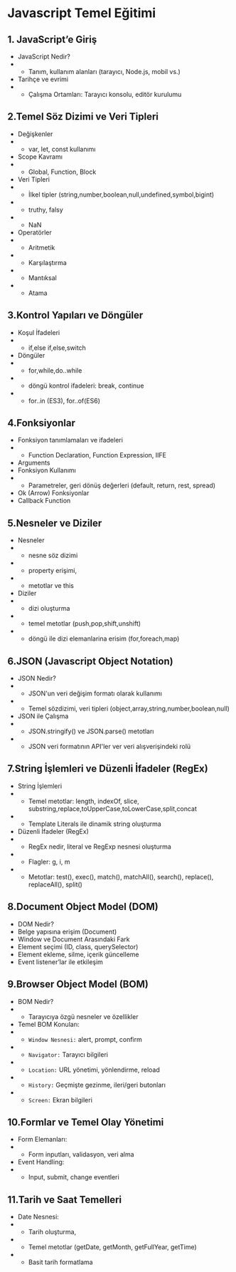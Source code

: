 # Javascript Temel Eğitimi

## 1. JavaScript’e Giriş
* JavaScript Nedir?
* * Tanım, kullanım alanları (tarayıcı, Node.js, mobil vs.)
* Tarihçe ve evrimi
* * Çalışma Ortamları: Tarayıcı konsolu, editör kurulumu

## 2.Temel Söz Dizimi ve Veri Tipleri
* Değişkenler
* * var, let, const kullanımı
* Scope Kavramı
* * Global, Function, Block
* Veri Tipleri
* * İlkel tipler (string,number,boolean,null,undefined,symbol,bigint)
* * truthy, falsy
* * NaN
* Operatörler
* * Aritmetik
* * Karşılaştırma
* * Mantıksal
* * Atama 

## 3.Kontrol Yapıları ve Döngüler
* Koşul İfadeleri
* * if,else if,else,switch
* Döngüler
* * for,while,do..while
* * döngü kontrol ifadeleri: break, continue
* * for..in (ES3), for..of(ES6)

## 4.Fonksiyonlar
* Fonksiyon tanımlamaları ve ifadeleri
* * Function Declaration, Function Expression, IIFE
* Arguments
* Fonksiyon Kullanımı
* * Parametreler, geri dönüş değerleri (default, return, rest, spread)
* Ok (Arrow) Fonksiyonlar
* Callback Function

## 5.Nesneler ve Diziler
* Nesneler
* * nesne söz dizimi
* * property erişimi,
* * metotlar ve this
* Diziler
* * dizi oluşturma
* * temel metotlar (push,pop,shift,unshift)
* * döngü ile dizi elemanlarina erisim (for,foreach,map)

## 6.JSON (Javascript Object Notation)
* JSON Nedir?
* * JSON'un veri değişim formatı olarak kullanımı
* * Temel sözdizimi, veri tipleri (object,array,string,number,boolean,null)
* JSON ile Çalışma
* * JSON.stringify() ve JSON.parse() metotları
* * JSON veri formatının API'ler ver veri alışverişindeki rolü

## 7.String İşlemleri ve Düzenli İfadeler (RegEx)
* String İşlemleri
* * Temel metotlar: length, indexOf, slice, substring,replace,toUpperCase,toLowerCase,split,concat
* * Template Literals ile dinamik string oluşturma
* Düzenli İfadeler (RegEx)
* * RegEx nedir, literal ve RegExp nesnesi oluşturma
* * Flagler: g, i, m
* * Metotlar: test(), exec(), match(), matchAll(), search(), replace(), replaceAll(), split()

## 8.Document Object Model (DOM)
* DOM Nedir?
* Belge yapısına erişim (Document)
* Window ve Document Arasındaki Fark
* Element seçimi (ID, class, querySelector)
* Element ekleme, silme, içerik güncelleme
* Event listener’lar ile etkileşim

## 9.Browser Object Model (BOM)
* BOM Nedir?
* * Tarayıcıya özgü nesneler ve özellikler
* Temel BOM Konuları:
* * `Window Nesnesi:` alert, prompt, confirm
* * `Navigator:` Tarayıcı bilgileri
* * `Location:` URL yönetimi, yönlendirme, reload
* * `History:` Geçmişte gezinme, ileri/geri butonları
* * `Screen:` Ekran bilgileri

## 10.Formlar ve Temel Olay Yönetimi
* Form Elemanları:
* * Form inputları, validasyon, veri alma
* Event Handling:
* * Input, submit, change eventleri

## 11.Tarih ve Saat Temelleri
* Date Nesnesi:
* * Tarih oluşturma, 
* * Temel metotlar (getDate, getMonth, getFullYear, getTime)
* * Basit tarih formatlama

